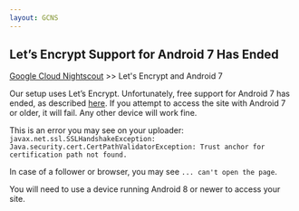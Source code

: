 ```yaml
---
layout: GCNS
---
```


## Let’s Encrypt Support for Android 7 Has Ended
[Google Cloud Nightscout](./GoogleCloud.md) >> Let's Encrypt and Android 7  

Our setup uses Let’s Encrypt. Unfortunately, free support for Android 7 has ended, as described [here](https://community.letsencrypt.org/t/support-for-android-7-and-older-from-oct-2024/216446).  If you attempt to access the site with Android 7 or older, it will fail. Any other device will work fine.  

This is an error you may see on your uploader:  
`javax.net.ssl.SSLHandshakeException: Java.security.cert.CertPathValidatorException: Trust anchor for certification path not found.`  

In case of a follower or browser, you may see `... can't open the page`.  
  
You will need to use a device running Android 8 or newer to access your site.  
  
